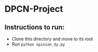 # DPCN-Project

## Instructions to run:
- Clone this directory and move to its root
- Run `python opinion_dy.py`

